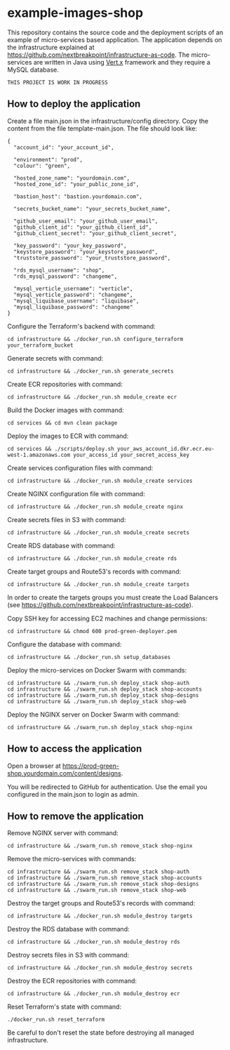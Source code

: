# example-images-shop

This repository contains the source code and the deployment scripts of an example of micro-services based application. The application depends on the infrastructure explained at https://github.com/nextbreakpoint/infrastructure-as-code. The micro-services are written in Java using [Vert.x](https://vertx.io) framework and they require a MySQL database.

    THIS PROJECT IS WORK IN PROGRESS

## How to deploy the application

Create a file main.json in the infrastructure/config directory. Copy the content from the file template-main.json. The file should look like:

    {
      "account_id": "your_account_id",

      "environment": "prod",
      "colour": "green",

      "hosted_zone_name": "yourdomain.com",
      "hosted_zone_id": "your_public_zone_id",

      "bastion_host": "bastion.yourdomain.com",

      "secrets_bucket_name": "your_secrets_bucket_name",

      "github_user_email": "your_github_user_email",
      "github_client_id": "your_github_client_id",
      "github_client_secret": "your_github_client_secret",

      "key_password": "your_key_password",
      "keystore_password": "your_keystore_password",
      "truststore_password": "your_truststore_password",

      "rds_mysql_username": "shop",
      "rds_mysql_password": "changeme",

      "mysql_verticle_username": "verticle",
      "mysql_verticle_password": "changeme",
      "mysql_liquibase_username": "liquibase",
      "mysql_liquibase_password": "changeme"
    }

Configure the Terraform's backend with command:

    cd infrastructure && ./docker_run.sh configure_terraform your_terraform_bucket

Generate secrets with command:

    cd infrastructure && ./docker_run.sh generate_secrets

Create ECR repositories with command:

    cd infrastructure && ./docker_run.sh module_create ecr

Build the Docker images with command:

    cd services && cd mvn clean package

Deploy the images to ECR with command:

    cd services && ./scripts/deploy.sh your_aws_account_id.dkr.ecr.eu-west-1.amazonaws.com your_access_id your_secret_access_key

Create services configuration files with command:

    cd infrastructure && ./docker_run.sh module_create services

Create NGINX configuration file with command:

    cd infrastructure && ./docker_run.sh module_create nginx

Create secrets files in S3 with command:

    cd infrastructure && ./docker_run.sh module_create secrets

Create RDS database with command:

    cd infrastructure && ./docker_run.sh module_create rds

Create target groups and Route53's records with command:

    cd infrastructure && ./docker_run.sh module_create targets

In order to create the targets groups you must create the Load Balancers (see https://github.com/nextbreakpoint/infrastructure-as-code).

Copy SSH key for accessing EC2 machines and change permissions:

    cd infrastructure && chmod 600 prod-green-deployer.pem

Configure the database with command:

    cd infrastructure && ./docker_run.sh setup_databases

Deploy the micro-services on Docker Swarm with commands:

    cd infrastructure && ./swarm_run.sh deploy_stack shop-auth
    cd infrastructure && ./swarm_run.sh deploy_stack shop-accounts
    cd infrastructure && ./swarm_run.sh deploy_stack shop-designs
    cd infrastructure && ./swarm_run.sh deploy_stack shop-web

Deploy the NGINX server on Docker Swarm with command:

    cd infrastructure && ./swarm_run.sh deploy_stack shop-nginx

## How to access the application

Open a browser at https://prod-green-shop.yourdomain.com/content/designs.

You will be redirected to GitHub for authentication. Use the email you configured in the main.json to login as admin.

## How to remove the application

Remove NGINX server with command:

    cd infrastructure && ./swarm_run.sh remove_stack shop-nginx

Remove the micro-services with commands:

    cd infrastructure && ./swarm_run.sh remove_stack shop-auth
    cd infrastructure && ./swarm_run.sh remove_stack shop-accounts
    cd infrastructure && ./swarm_run.sh remove_stack shop-designs
    cd infrastructure && ./swarm_run.sh remove_stack shop-web

Destroy the target groups and Route53's records with command:

    cd infrastructure && ./docker_run.sh module_destroy targets

Destroy the RDS database with command:

    cd infrastructure && ./docker_run.sh module_destroy rds

Destroy secrets files in S3 with command:

    cd infrastructure && ./docker_run.sh module_destroy secrets

Destroy the ECR repositories with command:

    cd infrastructure && ./docker_run.sh module_destroy ecr

Reset Terraform's state with command:

    ./docker_run.sh reset_terraform

Be careful to don't reset the state before destroying all managed infrastructure.
